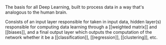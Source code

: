 The basis for all Deep Learning, built to process data in a way that's analogous to the human brain.

Consists of an input layer responsible for taken in input data, hidden layer(s) responsible for computing data learning through a [[weighted matrix]] and [[biases]], and a final output layer which outputs the computation of the network whether it be a [[classification]], [[regression]], [[clustering]], etc. 

